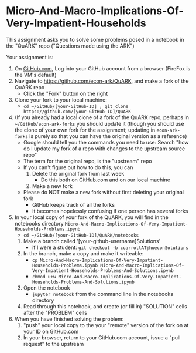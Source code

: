 # Micro-And-Macro-Implications-Of-Very-Impatient-Households

This assignment asks you to solve some problems posed in a notebook in the "QuARK" repo ("Questions made using the ARK")

Your assignment is:

1. On [GitHub.com](https://github.com), Log into your GitHub account from a browser (FireFox is the VM's default)
1. Navigate to https://github.com/econ-ark/QuARK, and make a fork of the QuARK repo
   * Click the "Fork" button on the right
1. Clone your fork to your local machine:
   * `cd ~/GitHub/[your-GitHub-ID] ; git clone https://github.com/[your-GitHub-ID]/QuARK`
1. (If you already had a local clone of a fork of the QuARK repo, perhaps in `~/GitHub/econ-ark-forks` you should update it (though you should use the clone of your own fork for the assignment; updating in `econ-ark-forks` is purely so that you can have the original version as a reference)
   * Google should tell you the commands you need to use: Search "how do I update my fork of a repo with changes to the upstream source repo"
   * The term for the original repo, is the "upstream" repo
   * If you can't figure out how to do this, you can
      1. Delete the original fork from last week
		 * Do this both on GitHub.com and on our local machine
	  1. Make a new fork
   * Please do NOT make a new fork without first deleting your original fork
      * GitHub keeps track of all the forks
	  * It becomes hopelessly confusing if one person has several forks
1. In your local copy of your fork of the QuARK, you will find in the notebooks directory `Micro-And-Macro-Implications-Of-Very-Impatient-Households-Problems.ipynb`
	  * `cd ~/GitHub/[your-GitHub-ID]/QuARK/notebooks`
   1. Make a branch called '[your-github-username]Solutions'
	  * if I were a student: `git checkout -b ccarrollATjhueconSolutions`
   1. In the branch, make a copy and make it writeable:
      * `cp Micro-And-Macro-Implications-Of-Very-Impatient-Households-Problems.ipynb Micro-And-Macro-Implications-Of-Very-Impatient-Households-Problems-And-Solutions.ipynb`
	  * `chmod u+w Micro-And-Macro-Implications-Of-Very-Impatient-Households-Problems-And-Solutions.ipynb`
   1. Open the notebook
      * `jupyter notebook` from the command line in the notebooks directory
   1.  Read through this notebook, and create (or fill in) "SOLUTION" cells after the "PROBLEM" cells
1. When you have finished solving the problem:
   1. "push" your local copy to the your "remote" version of the fork on at your ID on GitHub.com
   1. In your browser, return to your GitHub.com account, issue a "pull request" to the upstream 


